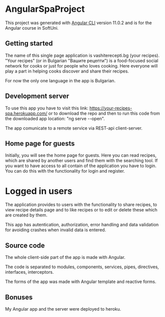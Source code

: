 # AngularSpaProject

This project was generated with [Angular CLI](https://github.com/angular/angular-cli) version 11.0.2 and is for the Angular course in SoftUni.

## Getting started

The name of this single page application is vashiterecepti.bg (your recipes).
"Your recipes" (or in Bulgarian "Вашите рецепти") is a food-focused social network for cooks or just for people who loves cooking. Here everyone will play a part in helping cooks discover and share their recipes.

For now the only one language in the app is Bulgarian.

## Development server
To use this app you have to visit this link: https://your-recipes-spa.herokuapp.com/ or to download the repo and then to run this code from the downloaded app location:
"ng serve --open".

The app comunicate to a remote service via REST-api client-server.

## Home page for guests

Initially, you will see the home page for guests.
Here you can read recipes, which are shared by another users and find them with the searching tool. If you want to have access to all contain of the application you have to login. You can do this with the functionality for login and register.

# Logged in users

The application provides to users with the functionality to share recipes, to view recipe details page and to like recipes or to edit or delete these which are created by them.

This app has autentication, authorization, error handling and data validation for avoiding crashes when invalid data is entered.

## Source code

The whole client-side part of the app is made with Angular.

The code is separated to modules, components, services, pipes, directives, interfaces, interceptors.

The forms of the app was made with Angular template and reactive forms.

## Bonuses

My Angular app and the server were deployed to heroku.

#####
